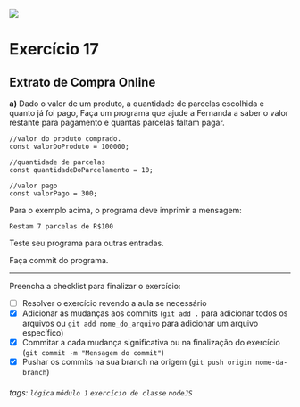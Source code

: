 ![](https://i.imgur.com/xG74tOh.png)

# Exercício 17

## Extrato de Compra Online

**a)** Dado o valor de um produto, a quantidade de parcelas escolhida e quanto já foi pago, Faça um programa que ajude a Fernanda a saber o valor restante para pagamento e quantas parcelas faltam pagar.

```javascript=
//valor do produto comprado.
const valorDoProduto = 100000;

//quantidade de parcelas
const quantidadeDoParcelamento = 10;

//valor pago
const valorPago = 300;
```

Para o exemplo acima, o programa deve imprimir a mensagem:

`Restam 7 parcelas de R$100`

Teste seu programa para outras entradas.

Faça commit do programa.

---

Preencha a checklist para finalizar o exercício:

- [ ] Resolver o exercício revendo a aula se necessário
- [x] Adicionar as mudanças aos commits (`git add .` para adicionar todos os arquivos ou `git add nome_do_arquivo` para adicionar um arquivo específico)
- [x] Commitar a cada mudança significativa ou na finalização do exercício (`git commit -m "Mensagem do commit"`)
- [x] Pushar os commits na sua branch na origem (`git push origin nome-da-branch`)

###### tags: `lógica` `módulo 1` `exercício de classe` `nodeJS`
